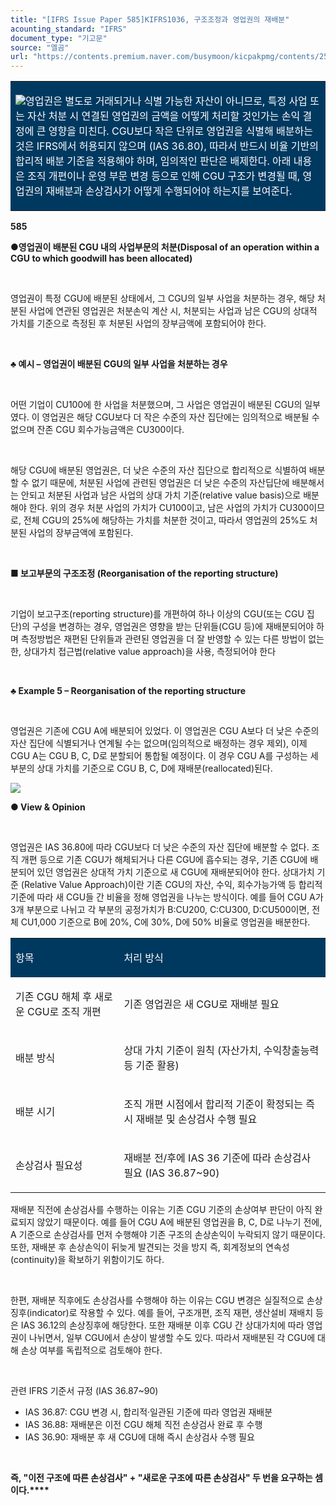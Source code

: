 ```yaml
---
title: "[IFRS Issue Paper 585]KIFRS1036, 구조조정과 영업권의 재배분"
acounting_standard: "IFRS"
document_type: "기고문"
source: "엘곰"
url: "https://contents.premium.naver.com/busymoon/kicpakpmg/contents/250422145433614ci"
---
```

<table style=""><tbody><tr><td colspan="3" rowspan="1" style="width: 100.0%; height: 69.0px;  background-color: #003960;"><div><p style=""><img src="https://n2.news.naver.com/l.gif?type=content"><span style="color:#ffffff;">영업권은 별도로 거래되거나 식별 가능한 자산이 아니므로, 특정 사업 또는 자산 처분 시 연결된 영업권의 금액을 어떻게 처리할 것인가는 손익 결정에 큰 영향을 미친다. CGU보다 작은 단위로 영업권을 식별해 배분하는 것은 IFRS에서 허용되지 않으며 (IAS 36.80), 따라서 반드시 비율 기반의 합리적 배분 기준을 적용해야 하며, 임의적인 판단은 배제한다. 아래 내용은 조직 개편이나 운영 부문 변경 등으로 인해 CGU 구조가 변경될 때, 영업권의 재배분과 손상검사가 어떻게 수행되어야 하는지를 보여준다.</span></p></div></td></tr></tbody></table>

**585**

**●영업권이 배분된 CGU 내의 사업부문의 처분(Disposal of an operation within a CGU to which goodwill has been allocated)**

​

영업권이 특정 CGU에 배분된 상태에서, 그 CGU의 일부 사업을 처분하는 경우, 해당 처분된 사업에 연관된 영업권은 처분손익 계산 시, 처분되는 사업과 남은 CGU의 상대적 가치를 기준으로 측정된 후 처분된 사업의 장부금액에 포함되어야 한다.

​

**♣ 예시 – 영업권이 배분된 CGU의 일부 사업을 처분하는 경우**

​

어떤 기업이 CU100에 한 사업을 처분했으며, 그 사업은 영업권이 배분된 CGU의 일부였다. 이 영업권은 해당 CGU보다 더 작은 수준의 자산 집단에는 임의적으로 배분될 수 없으며 잔존 CGU 회수가능금액은 CU300이다.

​

해당 CGU에 배분된 영업권은, 더 낮은 수준의 자산 집단으로 합리적으로 식별하여 배분할 수 없기 때문에, 처분된 사업에 관련된 영업권은 더 낮은 수준의 자산딥단에 배분해서는 안되고 처분된 사업과 남은 사업의 상대 가치 기준(relative value basis)으로 배분해야 한다. 위의 경우 처분 사업의 가치가 CU100이고, 남은 사업의 가치가 CU300이므로, 전체 CGU의 25%에 해당하는 가치를 처분한 것이고, 따라서 영업권의 25%도 처분된 사업의 장부금액에 포함된다.

​

**■ 보고부문의 구조조정 (Reorganisation of the reporting structure)**

**​**

기업이 보고구조(reporting structure)를 개편하여 하나 이상의 CGU(또는 CGU 집단)의 구성을 변경하는 경우, 영업권은 영향을 받는 단위들(CGU 등)에 재배분되어야 하며 측정방법은 재편된 단위들과 관련된 영업권을 더 잘 반영할 수 있는 다른 방법이 없는 한, 상대가치 접근법(relative value approach)을 사용, 측정되어야 한다

​

**♣ Example 5 – Reorganisation of the reporting structure**

**​**

영업권은 기존에 CGU A에 배분되어 있었다. 이 영업권은 CGU A보다 더 낮은 수준의 자산 집단에 식별되거나 연계될 수는 없으며(임의적으로 배정하는 경우 제외), 이제 CGU A는 CGU B, C, D로 분할되어 통합될 예정이다. 이 경우 CGU A를 구성하는 세 부분의 상대 가치를 기준으로 CGU B, C, D에 재배분(reallocated)된다.

![](https://scs-phinf.pstatic.net/MjAyNTA0MjJfMjAy/MDAxNzQ1MzAxMjE5NjA0.AcZFlH3dn7CNXMwdc8eaQzTNIqBXb8hgxLSOJJRb89kg.iaVuBoLAnSo78FMrQ2jy99RpbpiivSprv0g3tgSDSRUg.PNG/image.png?type=w800)

**● View & Opinion**

​

영업권은 IAS 36.80에 따라 CGU보다 더 낮은 수준의 자산 집단에 배분할 수 없다. 조직 개편 등으로 기존 CGU가 해체되거나 다른 CGU에 흡수되는 경우, 기존 CGU에 배분되어 있던 영업권은 상대적 가치 기준으로 새 CGU에 재배분되어야 한다. 상대가치 기준 (Relative Value Approach)이란 기존 CGU의 자산, 수익, 회수가능가액 등 합리적 기준에 따라 새 CGU들 간 비율을 정해 영업권을 나누는 방식이다. 예를 들어 CGU A가 3개 부분으로 나뉘고 각 부분의 공정가치가 B:CU200, C:CU300, D:CU500이면, 전체 CU1,000 기준으로 B에 20%, C에 30%, D에 50% 비율로 영업권을 배분한다.

<table style=""><tbody><tr><td colspan="1" rowspan="1" style="width: 34.41%; height: 40.0px;  background-color: #003960;"><div><p style=""><span style="color:#ffffff;">항목</span></p></div></td><td colspan="1" rowspan="1" style="width: 65.59%; height: 40.0px;  background-color: #003960;"><div><p style=""><span style="color:#ffffff;">처리 방식</span></p></div></td></tr><tr><td colspan="1" rowspan="1" style="width: 34.41%; height: 40.0px;  "><div><p style=""><span style="">기존 CGU 해체 후 새로운 CGU로 조직 개편</span></p></div></td><td colspan="1" rowspan="1" style="width: 65.59%; height: 40.0px;  "><div><p style=""><span style="">기존 영업권은 새 CGU로 </span><span style="">재배분 필요</span></p></div></td></tr><tr><td colspan="1" rowspan="1" style="width: 34.41%; height: 40.0px;  "><div><p style=""><span style="">배분 방식</span></p></div></td><td colspan="1" rowspan="1" style="width: 65.59%; height: 40.0px;  "><div><p style=""><span style="">상대 가치 기준</span><span style="">이 원칙 (자산가치, 수익창출능력 등 기준 활용)</span></p></div></td></tr><tr><td colspan="1" rowspan="1" style="width: 34.41%; height: 40.0px;  "><div><p style=""><span style="">배분 시기</span></p></div></td><td colspan="1" rowspan="1" style="width: 65.59%; height: 40.0px;  "><div><p style=""><span style="">조직 개편 시점에서 </span><span style="">합리적 기준이 확정되는 즉시</span><span style=""> 재배분 및 손상검사 수행 필요</span></p></div></td></tr><tr><td colspan="1" rowspan="1" style="width: 34.41%; height: 40.0px;  "><div><p style=""><span style="">손상검사 필요성</span></p></div></td><td colspan="1" rowspan="1" style="width: 65.59%; height: 40.0px;  "><div><p style=""><span style="">재배분 전/후에 </span><span style="">IAS 36 기준에 따라 손상검사 필요</span><span style=""> (IAS 36.87~90)</span></p></div></td></tr></tbody></table>

재배분 직전에 손상검사를 수행하는 이유는 기존 CGU 기준의 손상여부 판단이 아직 완료되지 않았기 때문이다. 예를 들어 CGU A에 배분된 영업권을 B, C, D로 나누기 전에, A 기준으로 손상검사를 먼저 수행해야 기존 구조의 손상손익이 누락되지 않기 때문이다. 또한, 재배분 후 손상손익이 뒤늦게 발견되는 것을 방지 즉, 회계정보의 연속성(continuity)을 확보하기 위함이기도 하다.

​

한편, 재배분 직후에도 손상검사를 수행해야 하는 이유는 CGU 변경은 실질적으로 손상징후(indicator)로 작용할 수 있다. 예를 들어, 구조개편, 조직 재편, 생산설비 재배치 등은 IAS 36.12의 손상징후에 해당한다. 또한 재배분 이후 CGU 간 상대가치에 따라 영업권이 나뉘면서, 일부 CGU에서 손상이 발생할 수도 있다. 따라서 재배분된 각 CGU에 대해 손상 여부를 독립적으로 검토해야 한다.

​

관련 IFRS 기준서 규정 (IAS 36.87~90)

- IAS 36.87: CGU 변경 시, 합리적·일관된 기준에 따라 영업권 재배분
- IAS 36.88: 재배분은 이전 CGU 해체 직전 손상검사 완료 후 수행
- IAS 36.90: 재배분 후 새 CGU에 대해 즉시 손상검사 수행 필요

​

**즉, "이전 구조에 따른 손상검사" + "새로운 구조에 따른 손상검사" 두 번을 요구하는 셈이다.****​**